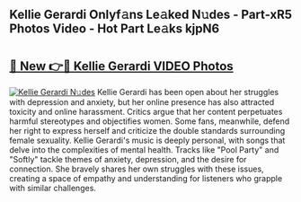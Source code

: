 ## Kellie Gerardi Onlyf𝚊ns Le𝚊ked N𝚞des - Part-xR5 Photos Video - Hot Part Le𝚊ks kjpN6

# <h2><a href="http://ac19016.deff.icu/?id=Kellie+Gerardi">🔗 New 👉🔴 Kellie Gerardi VIDEO Photos</a></h2>

[![Kellie Gerardi N𝚞des](https://i.imgur.com/rIISA9y.gif)](http://ac19016.deff.icu/?id=Kellie+Gerardi)
Kellie Gerardi has been open about her struggles with depression and anxiety, but her online presence has also attracted toxicity and online harassment. Critics argue that her content perpetuates harmful stereotypes and objectifies women. Some fans, meanwhile, defend her right to express herself and criticize the double standards surrounding female sexuality. Kellie Gerardi's music is deeply personal, with songs that delve into the complexities of mental health. Tracks like "Pool Party" and "Softly" tackle themes of anxiety, depression, and the desire for connection. She bravely shares her own struggles with these issues, creating a space of empathy and understanding for listeners who grapple with similar challenges.
